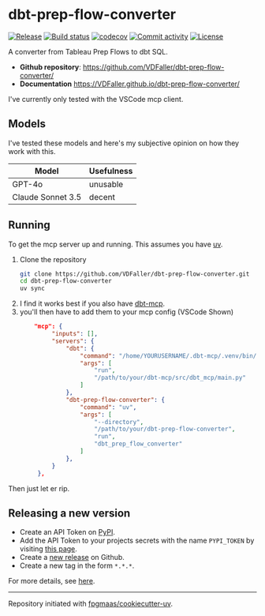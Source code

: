 # dbt-prep-flow-converter

[![Release](https://img.shields.io/github/v/release/VDFaller/dbt-prep-flow-converter)](https://img.shields.io/github/v/release/VDFaller/dbt-prep-flow-converter)
[![Build status](https://img.shields.io/github/actions/workflow/status/VDFaller/dbt-prep-flow-converter/main.yml?branch=main)](https://github.com/VDFaller/dbt-prep-flow-converter/actions/workflows/main.yml?query=branch%3Amain)
[![codecov](https://codecov.io/gh/VDFaller/dbt-prep-flow-converter/branch/main/graph/badge.svg)](https://codecov.io/gh/VDFaller/dbt-prep-flow-converter)
[![Commit activity](https://img.shields.io/github/commit-activity/m/VDFaller/dbt-prep-flow-converter)](https://img.shields.io/github/commit-activity/m/VDFaller/dbt-prep-flow-converter)
[![License](https://img.shields.io/github/license/VDFaller/dbt-prep-flow-converter)](https://img.shields.io/github/license/VDFaller/dbt-prep-flow-converter)

A converter from Tableau Prep Flows to dbt SQL.

- **Github repository**: <https://github.com/VDFaller/dbt-prep-flow-converter/>
- **Documentation** <https://VDFaller.github.io/dbt-prep-flow-converter/>

I've currently only tested with the VSCode mcp client.

## Models
I've tested these models and here's my subjective opinion on how they work with this.

| Model             | Usefulness |
| ----------------- | ---------- |
| GPT-4o | unusable | ---------- |
| Claude Sonnet 3.5 | decent     |

## Running
To get the mcp server up and running. This assumes you have [uv](https://github.com/astral-sh/uv).

1. Clone the repository
   ```bash
   git clone https://github.com/VDFaller/dbt-prep-flow-converter.git
   cd dbt-prep-flow-converter
   uv sync
   ```
2. I find it works best if you also have [dbt-mcp](https://github.com/dbt-labs/dbt-mcp).
3. you'll then have to add them to your mcp config (VSCode Shown)
   ```json
       "mcp": {
			"inputs": [],
			"servers": {
				"dbt": {
					"command": "/home/YOURUSERNAME/.dbt-mcp/.venv/bin/mcp",
					"args": [
						"run",
						"/path/to/your/dbt-mcp/src/dbt_mcp/main.py"
					]
				},
				"dbt-prep-flow-converter": {
					"command": "uv",
					"args": [
						"--directory",
						"/path/to/your/dbt-prep-flow-converter",
						"run",
						"dbt_prep_flow_converter"
					]
				},
			}
		},
	```


Then just let er rip.


## Releasing a new version

- Create an API Token on [PyPI](https://pypi.org/).
- Add the API Token to your projects secrets with the name `PYPI_TOKEN` by visiting [this page](https://github.com/VDFaller/dbt-prep-flow-converter/settings/secrets/actions/new).
- Create a [new release](https://github.com/VDFaller/dbt-prep-flow-converter/releases/new) on Github.
- Create a new tag in the form `*.*.*`.

For more details, see [here](https://fpgmaas.github.io/cookiecutter-uv/features/cicd/#how-to-trigger-a-release).

---

Repository initiated with [fpgmaas/cookiecutter-uv](https://github.com/fpgmaas/cookiecutter-uv).
